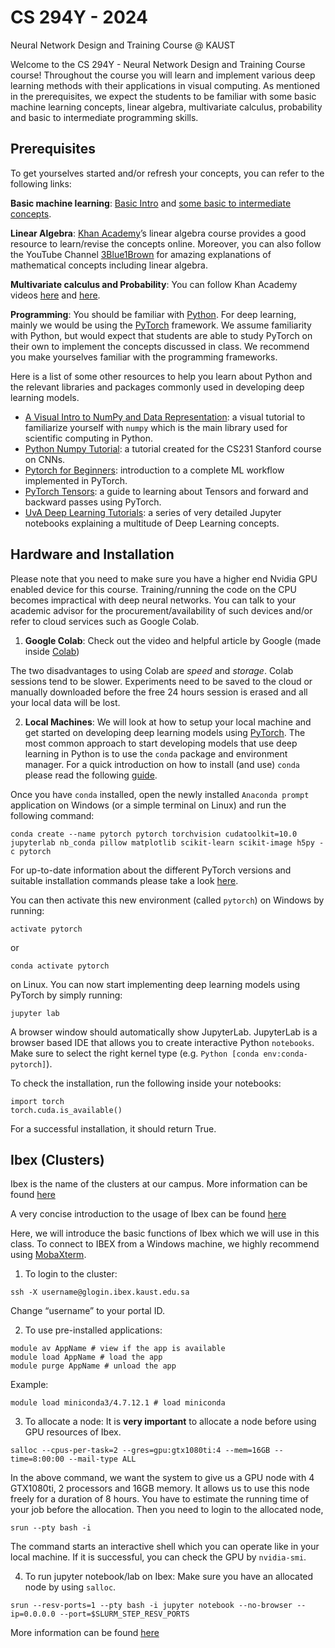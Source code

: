 # CS 294Y - 2024
Neural Network Design and Training Course @ KAUST


Welcome to the CS 294Y - Neural Network Design and Training Course course! Throughout the course you will learn and implement various deep learning methods with their applications in visual computing. As mentioned in the prerequisites, we expect the students to be familiar with some basic machine learning concepts, linear algebra, multivariate calculus, probability and basic to intermediate programming skills.

## Prerequisites

To get yourselves started and/or refresh your concepts, you can refer to the following links:

**Basic machine learning**: [Basic Intro](https://www.youtube.com/watch?v=ukzFI9rgwfU) and [some basic to intermediate concepts](https://www.coursera.org/learn/machine-learning).

**Linear Algebra**: [Khan Academy](https://www.khanacademy.org/math/linear-algebra)’s linear algebra course provides a good resource to learn/revise the concepts online. Moreover, you can also follow the YouTube Channel [3Blue1Brown](https://www.youtube.com/channel/UCYO_jab_esuFRV4b17AJtAw) for amazing explanations of mathematical concepts including linear algebra.

**Multivariate calculus and Probability**: You can follow Khan Academy videos [here](https://www.khanacademy.org/math/statistics-probability/probability-library) and [here](https://www.khanacademy.org/math/multivariable-calculus).

**Programming**: You should be familiar with [Python](https://www.tutorialspoint.com/python/index.htm). For deep learning, mainly we would be using the [PyTorch](https://pytorch.org/tutorials/) framework. We assume familiarity with Python, but would expect that students are able to study PyTorch on their own to implement the concepts discussed in class. We recommend you make yourselves familiar with the programming frameworks.

Here is a list of some other resources to help you learn about Python and the relevant libraries and packages commonly used in developing deep learning models.

- [A Visual Intro to NumPy and Data Representation](http://jalammar.github.io/visual-numpy/): a visual tutorial to familiarize yourself with `numpy` which is the main library used for scientific computing in Python.
- [Python Numpy Tutorial](http://cs231n.github.io/python-numpy-tutorial/): a tutorial created for the CS231 Stanford course on CNNs.
- [Pytorch for Beginners](https://pytorch.org/tutorials/beginner/basics/intro.html): introduction to a complete ML workflow implemented in PyTorch.
- [PyTorch Tensors](https://pytorch.org/tutorials/beginner/pytorch_with_examples.html): a guide to learning about Tensors and forward and backward passes using PyTorch.
- [UvA Deep Learning Tutorials](https://uvadlc-notebooks.readthedocs.io/en/latest/): a series of very detailed Jupyter notebooks explaining a multitude of Deep Learning concepts.

## Hardware and Installation
Please note that you need to make sure you have a higher end Nvidia GPU enabled
device for this course. Training/running the code on the CPU becomes impractical
with deep neural networks. You can talk to your academic advisor for the
procurement/availability of such devices and/or refer to cloud services such as
Google Colab.

1. **Google Colab**: Check out the video and helpful article by Google (made inside [Colab](https://colab.research.google.com/notebooks/welcome.ipynb))

The two disadvantages to using Colab are *speed* and *storage*. Colab sessions tend to be slower. Experiments need to be saved to the cloud or manually downloaded before the free 24 hours session is erased and all your local data will be lost.

2. **Local Machines**: We will look at how to setup your local machine and get started on developing deep learning models using [PyTorch](https://pytorch.org/). The most common approach to start developing models that use deep learning in Python is to use the `conda` package and environment manager. For a quick introduction on how to install (and use) `conda` please read the following [guide](https://docs.conda.io/projects/conda/en/latest/user-guide/getting-started.html).

Once you have `conda` installed, open the newly installed `Anaconda prompt` application on Windows (or a simple terminal on Linux) and run the following
command:
```
conda create --name pytorch pytorch torchvision cudatoolkit=10.0 jupyterlab nb_conda pillow matplotlib scikit-learn scikit-image h5py -c pytorch
```

For up-to-date information about the different PyTorch versions and suitable installation commands please take a look [here](https://pytorch.org/get-started/locally/).

You can then activate this new environment (called `pytorch`) on Windows by running:

```
activate pytorch
```

or

```
conda activate pytorch
```
on Linux. You can now start implementing deep
learning models using PyTorch by simply running:

```
jupyter lab
```

A browser window should automatically show JupyterLab. JupyterLab is a browser based IDE that allows you to create interactive Python `notebooks`. Make sure to
select the right kernel type (e.g. `Python [conda env:conda-pytorch]`).

To check the installation, run the following inside your notebooks:
```
import torch
torch.cuda.is_available()
```

For a successful installation, it should return True.

## Ibex (Clusters)
Ibex is the name of the clusters at our campus. More information can be found [here](https://www.hpc.kaust.edu.sa/ibex)

A very concise introduction to the usage of Ibex can be found [here](https://www.hpc.kaust.edu.sa/sites/default/files/files/public/Cluster_training/26_11_2018/0_Ibex_cheat_sheet_Nov_26_2018.pdf)

Here, we will introduce the basic functions of Ibex which we will use in this class. To connect to IBEX from a Windows machine, we highly recommend using [MobaXterm](https://mobaxterm.mobatek.net/).

1. To login to the cluster:
```
ssh -X username@glogin.ibex.kaust.edu.sa
```
Change “username” to your portal ID.

2. To use pre-installed applications:
```
module av AppName # view if the app is available
module load AppName # load the app
module purge AppName # unload the app
```

Example:

```
module load miniconda3/4.7.12.1 # load miniconda
```

3. To allocate a node:
It is **very important** to allocate a node before using GPU resources of Ibex.
```
salloc --cpus-per-task=2 --gres=gpu:gtx1080ti:4 --mem=16GB --time=8:00:00 --mail-type ALL
```
In the above command, we want the system to give us a GPU node with 4 GTX1080ti, 2 processors and 16GB memory. It allows us to use this node freely for a duration of 8 hours. You have to estimate the running time of your job before the allocation.
Then you need to login to the allocated node,
```
srun --pty bash -i
```
The command starts an interactive shell which you can operate like in your local machine.
If it is successful, you can check the GPU by `nvidia-smi`.

4. To run jupyter notebook/lab on Ibex:
Make sure you have an allocated node by using `salloc`.
```
srun --resv-ports=1 --pty bash -i jupyter notebook --no-browser --ip=0.0.0.0 --port=$SLURM_STEP_RESV_PORTS
```

More information can be found [here](https://www.hpc.kaust.edu.sa/ibex/app?app=jupyter)
